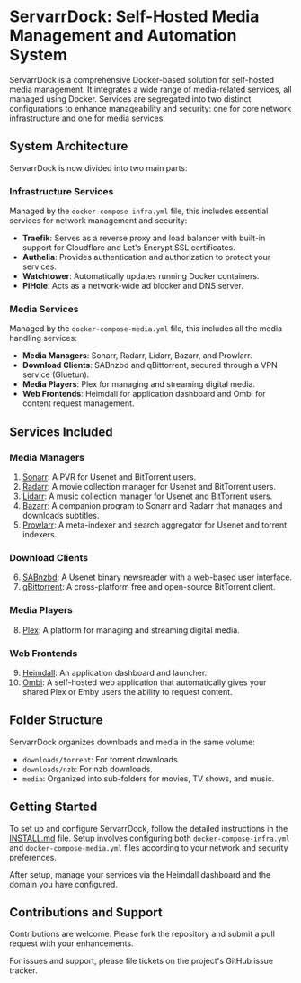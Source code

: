 # ServarrDock: Self-Hosted Media Management and Automation System

ServarrDock is a comprehensive Docker-based solution for self-hosted media management. It integrates a wide range of media-related services, all managed using Docker. Services are segregated into two distinct configurations to enhance manageability and security: one for core network infrastructure and one for media services.

## System Architecture

ServarrDock is now divided into two main parts:

### Infrastructure Services
Managed by the `docker-compose-infra.yml` file, this includes essential services for network management and security:
- **Traefik**: Serves as a reverse proxy and load balancer with built-in support for Cloudflare and Let's Encrypt SSL certificates.
- **Authelia**: Provides authentication and authorization to protect your services.
- **Watchtower**: Automatically updates running Docker containers.
- **PiHole**: Acts as a network-wide ad blocker and DNS server.

### Media Services
Managed by the `docker-compose-media.yml` file, this includes all the media handling services:
- **Media Managers**: Sonarr, Radarr, Lidarr, Bazarr, and Prowlarr.
- **Download Clients**: SABnzbd and qBittorrent, secured through a VPN service (Gluetun).
- **Media Players**: Plex for managing and streaming digital media.
- **Web Frontends**: Heimdall for application dashboard and Ombi for content request management.

## Services Included

### Media Managers

1. [Sonarr](https://sonarr.tv/): A PVR for Usenet and BitTorrent users.
2. [Radarr](https://radarr.video/): A movie collection manager for Usenet and BitTorrent users.
3. [Lidarr](https://lidarr.audio/): A music collection manager for Usenet and BitTorrent users.
4. [Bazarr](https://www.bazarr.media/): A companion program to Sonarr and Radarr that manages and downloads subtitles.
5. [Prowlarr](https://wiki.servarr.com/Prowlarr): A meta-indexer and search aggregator for Usenet and torrent indexers.

### Download Clients

6. [SABnzbd](https://sabnzbd.org/): A Usenet binary newsreader with a web-based user interface.
7. [qBittorrent](https://www.qbittorrent.org/): A cross-platform free and open-source BitTorrent client.

### Media Players

8. [Plex](https://www.plex.tv/): A platform for managing and streaming digital media.

### Web Frontends

9. [Heimdall](https://heimdall.site/): An application dashboard and launcher.
10. [Ombi](https://ombi.io/): A self-hosted web application that automatically gives your shared Plex or Emby users the ability to request content.

## Folder Structure

ServarrDock organizes downloads and media in the same volume:
- `downloads/torrent`: For torrent downloads.
- `downloads/nzb`: For nzb downloads.
- `media`: Organized into sub-folders for movies, TV shows, and music.

## Getting Started

To set up and configure ServarrDock, follow the detailed instructions in the [INSTALL.md](./INSTALL.md) file. Setup involves configuring both `docker-compose-infra.yml` and `docker-compose-media.yml` files according to your network and security preferences.

After setup, manage your services via the Heimdall dashboard and the domain you have configured.

## Contributions and Support

Contributions are welcome. Please fork the repository and submit a pull request with your enhancements.

For issues and support, please file tickets on the project's GitHub issue tracker.